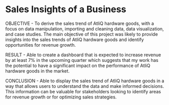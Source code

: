 # Sales Insights of a Business

OBJECTIVE - To derive the sales trend of AtliQ hardware goods, with a focus on data manipulation, importing and cleaning data, data visualization, and case studies.                 The main objective of this project was likely to provide insights into the sales trends of AtliQ hardware goods and identify opportunities for revenue                   growth.

RESULT - Able to create a dashboard that is expected to increase revenue by at least 7% in the upcoming quarter which suggests that my work has the potential to have a            significant impact on the performance of AtliQ hardware goods in the market.

CONCLUSION - Able to display the sales trend of AtliQ hardware goods in a way that allows users to understand the data and make informed decisions. 
             This information can be valuable for stakeholders looking to identify areas for revenue growth or for optimizing sales strategies.

